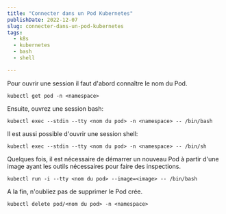 ```yaml
---
title: "Connecter dans un Pod Kubernetes"
publishDate: 2022-12-07
slug: connecter-dans-un-pod-kubernetes
tags:
  - k8s
  - kubernetes
  - bash
  - shell

---
```


Pour ouvrir une session il faut d'abord connaître le nom du Pod.

```console
kubectl get pod -n <namespace>
```

Ensuite, ouvrez une session bash:

```console
kubectl exec --stdin --tty <nom du pod> -n <namespace> -- /bin/bash
```

Il est aussi possible d'ouvrir une session shell:

```console
kubectl exec --stdin --tty <nom du pod> -n <namespace> -- /bin/sh
```

Quelques fois, il est nécessaire de démarrer un nouveau Pod à partir d'une image ayant les outils nécessaires pour faire des inspections.

```console
kubectl run -i --tty <nom du pod> --image=<image> -- /bin/bash
```

A la fin, n'oubliez pas de supprimer le Pod crée.

```console
kubectl delete pod/<nom du pod> -n <namespace>
```
